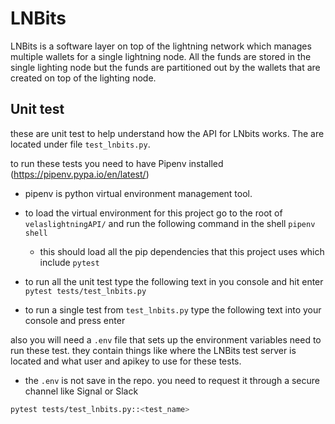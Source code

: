 # LNBits

LNBits is a software layer on top of the lightning network which manages multiple wallets for a single lightning node.
All the funds are stored in the single lighting node but the funds are partitioned out by the wallets that are created on top of the lighting node.

## Unit test

these are unit test to help understand how the API for LNbits works. The are located under file `test_lnbits.py`.

to run these tests you need to have Pipenv installed (https://pipenv.pypa.io/en/latest/)

- pipenv is python virtual environment management tool.

- to load the virtual environment for this project go to the root of `velaslightningAPI/` and run the following command in the shell `pipenv shell`

  - this should load all the pip dependencies that this project uses which include `pytest`

- to run all the unit test type the following text in you console and hit enter `pytest tests/test_lnbits.py`

- to run a single test from `test_lnbits.py` type the following text into your console and press enter

also you will need a `.env` file that sets up the environment variables need to run these test. they contain things like where the LNBits test server is located and what user and apikey to use for these tests.

- the `.env` is not save in the repo. you need to request it through a secure channel like Signal or Slack

```bash
pytest tests/test_lnbits.py::<test_name>
```
